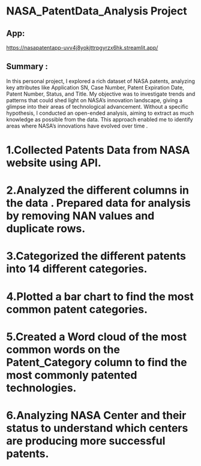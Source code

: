 # NASA_PatentData_Analysis Project 
## App:
https://nasapatentapp-uvv4j8yokjttrpgyrzx6hk.streamlit.app/

## Summary :
In this personal project, I explored a rich dataset of NASA patents, analyzing key
attributes like Application SN, Case Number, Patent Expiration Date, Patent Number, 
Status, and Title. My objective was to investigate trends and patterns that could shed 
light on NASA’s innovation landscape, giving a glimpse into their areas of technological 
advancement. 
Without a specific hypothesis, I conducted an open-ended analysis, aiming to 
extract as much knowledge as possible from the data. This approach enabled me to identify
areas where NASA’s innovations have evolved over time .

# 1.Collected Patents Data from NASA website using API.
# 2.Analyzed the different columns in the data . Prepared data for analysis by removing NAN values and duplicate rows.
# 3.Categorized the different patents into 14 different categories.
# 4.Plotted a bar chart to find the most common patent categories.
# 5.Created a Word cloud of the most common words on the Patent_Category column to find the most commonly patented technologies.
# 6.Analyzing NASA Center and their status to understand which centers are producing more successful patents.
